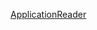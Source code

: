 [ApplicationReader](https://www.figma.com/proto/0oVHCtFRRPUFY93wjpRbj2/App-Reader---v2?node-id=726%3A484&scaling=min-zoom)
